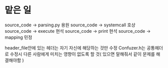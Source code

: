 # 맡은 일
source_code -> parsing.py   용원
source_code -> systemcall   호상
source_code -> execute      현석
source_code -> print        현석
source_code -> mapping      민정

header_file안에 있는 헤더는 자기 자신에 해당하는 것만 수정
Confuzer.h는 공통헤더로 수정시 다른 사람에게 미치는 영향이 없도록 할 것( 있으면 말해줘서 같이 문제를 해결해야함 )

